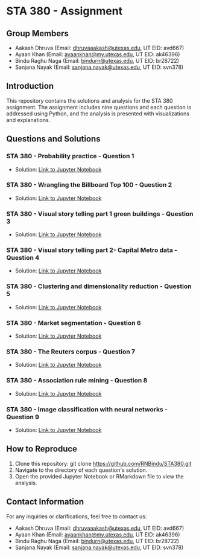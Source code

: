 # STA 380 -  Assignment

## Group Members
- Aakash Dhruva (Email: dhruvaaakash@utexas.edu, UT EID: avd667)
- Ayaan Khan (Email: ayaankhan@my.utexas.edu, UT EID: ak46396)
- Bindu Raghu Naga (Email: bindurn@utexas.edu, UT EID: br28722)
- Sanjana Nayak (Email: sanjana.nayak@utexas.edu, UT EID: svn378)

## Introduction
This repository contains the solutions and analysis for the STA 380 assignment. The assignment includes nine questions and each question is addressed using Python, and the analysis is presented with visualizations and explanations.

## Questions and Solutions

### STA 380 - Probability practice - Question 1
- Solution: [Link to Jupyter Notebook](STA%20380%20-%20Probability%20practice%20-%20Question%201.ipynb)

### STA 380 - Wrangling the Billboard Top 100 - Question 2
- Solution: [Link to Jupyter Notebook](STA380%20Wrangling%20the%20Billboard%20Top%20100%20-%20Question%202.ipynb)
  
### STA 380 - Visual story telling part 1 green buildings - Question 3
- Solution: [Link to Jupyter Notebook](https://github.com/RNBindu/STA38/blob/main/STA%20380%20-%20Visual%20story%20telling%20part%201%20green%20buildings%20-%20Question%203.ipynb)

### STA 380 - Visual story telling part 2- Capital Metro data - Question 4
- Solution: [Link to Jupyter Notebook](STA380%20Visual%20story%20telling%20part%202-%20Capital%20Metro%20data%20-%20Question%204.ipynb)
  
### STA 380 - Clustering and dimensionality reduction - Question 5
- Solution: [Link to Jupyter Notebook](https://github.com/RNBindu/STA38/blob/main/STA380%20%20Clustering%20and%20dimensionality%20reduction%20-%20%20Question%205.ipynb)

### STA 380 - Market segmentation - Question 6
- Solution: [Link to Jupyter Notebook](https://github.com/RNBindu/STA38/blob/main/STA%20380%20-%20Market%20segmentation%20-%20Question%206.ipynb)

### STA 380 - The Reuters corpus - Question 7
- Solution: [Link to Jupyter Notebook](STA380%20The%20Reuters%20corpus%20-%20Question%207.ipynb)

### STA 380 - Association rule mining - Question 8
- Solution: [Link to Jupyter Notebook](https://github.com/RNBindu/STA38/blob/main/STA%20380%20-%20Association%20rule%20mining%20-%20Question%208.ipynb)
  
### STA 380 - Image classification with neural networks - Question 9
- Solution: [Link to Jupyter Notebook](STA380%20Image%20classification%20with%20neural%20networks%20-%20Question%209.ipynb)


## How to Reproduce
1. Clone this repository:
git clone https://github.com/RNBindu/STA380.git
2. Navigate to the directory of each question's solution.
3. Open the provided Jupyter Notebook or RMarkdown file to view the analysis.

## Contact Information
For any inquiries or clarifications, feel free to contact us:
- Aakash Dhruva (Email: dhruvaaakash@utexas.edu, UT EID: avd667)
- Ayaan Khan (Email: ayaankhan@my.utexas.edu, UT EID: ak46396)
- Bindu Raghu Naga (Email: bindurn@utexas.edu, UT EID: br28722)
- Sanjana Nayak (Email: sanjana.nayak@utexas.edu, UT EID: svn378)


